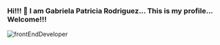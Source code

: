 ### Hi!!! 👋 I am Gabriela Patricia Rodriguez... This is my profile... Welcome!!! 

![frontEndDeveloper](https://user-images.githubusercontent.com/86595302/167291692-0630f003-ac27-45ce-8700-5b3b1427de40.png)

<!--
**GabrielaPatriciaRodriguez/GabrielaPatriciaRodriguez** is a ✨ _special_ ✨ repository because its `README.md` (this file) appears on your GitHub profile.

Here are some ideas to get you started:

- 🔭 I’m currently working on ...
- 🌱 I’m currently learning ...
- 👯 I’m looking to collaborate on ...
- 🤔 I’m looking for help with ...
- 💬 Ask me about ...
- 📫 How to reach me: ...
- 😄 Pronouns: ...
- ⚡ Fun fact: ...
-->
